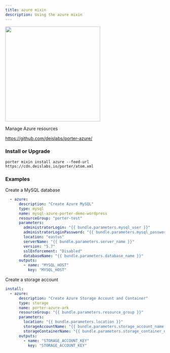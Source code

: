```yaml
---
title: azure mixin
description: Using the azure mixin
---
```


<img src="/images/mixins/azure.png" class="mixin-logo" style="width: 300px"/>

Manage Azure resources

https://github.com/deislabs/porter-azure/

### Install or Upgrade
```
porter mixin install azure --feed-url https://cdn.deislabs.io/porter/atom.xml
```

### Examples

Create a MySQL database
```yaml
  - azure:
      description: "Create Azure MySQL"
      type: mysql
      name: mysql-azure-porter-demo-wordpress
      resourceGroup: "porter-test"
      parameters:
        administratorLogin: "{{ bundle.parameters.mysql_user }}"
        administratorLoginPassword: "{{ bundle.parameters.mysql_password }}"
        location: "eastus"
        serverName: "{{ bundle.parameters.server_name }}"
        version: "5.7"
        sslEnforcement: "Disabled"
        databaseName: "{{ bundle.parameters.database_name }}"
      outputs:
        - name: "MYSQL_HOST"
          key: "MYSQL_HOST"
```

Create a storage account
```yaml
install:
  - azure:
      description: "Create Azure Storage Account and Container"
      type: storage
      name: porter-azure-ark
      resourceGroup: "{{ bundle.parameters.resource_group }}"
      parameters:
        location: "{{ bundle.parameters.location }}"
        storageAccountName: "{{ bundle.parameters.storage_account_name }}"
        storageContainerName: "{{ bundle.parameters.storage_container_name }}"
      outputs:
        - name: "STORAGE_ACCOUNT_KEY"
          key: "STORAGE_ACCOUNT_KEY"
```
